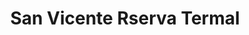---
title: "San Vicente Rserva Termal"
url: /pereira/san-vicente-rserva-termal/
shop: agencia de viajes
---